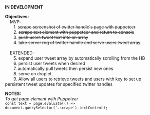 ****IN DEVELOPMENT****

**Objectives:**  
&nbsp;&nbsp;&nbsp;
MVP:  
      &nbsp;&nbsp;&nbsp;&nbsp;&nbsp;&nbsp;
      1. ~~scrape screenshot of twitter handle's page with puppeteer~~  
      &nbsp;&nbsp;&nbsp;&nbsp;&nbsp;&nbsp;
      2. ~~scrape text element with puppeteer and return to console~~   
      &nbsp;&nbsp;&nbsp;&nbsp;&nbsp;&nbsp;
      3. ~~push users tweet text into an array~~  
      &nbsp;&nbsp;&nbsp;&nbsp;&nbsp;&nbsp;
      4. ~~take server req of twitter handle and serve users tweet array~~  
      &nbsp;&nbsp;&nbsp;&nbsp;&nbsp;&nbsp;  
  &nbsp;&nbsp;&nbsp;
  EXTENDED:  
      &nbsp;&nbsp;&nbsp;&nbsp;&nbsp;&nbsp;
      5. expand user tweet array by automatically scrolling from the HB   
      &nbsp;&nbsp;&nbsp;&nbsp;&nbsp;&nbsp;
      6. persist user tweets when desired  
      &nbsp;&nbsp;&nbsp;&nbsp;&nbsp;&nbsp;
      7. automatically pull tweets then persist new ones  
      &nbsp;&nbsp;&nbsp;&nbsp;&nbsp;&nbsp;
      8. serve on droplet.  
      &nbsp;&nbsp;&nbsp;&nbsp;&nbsp;&nbsp;
      9. Allow all users to retrieve tweets and users with key to set up
         persistent tweet updates for specified twitter handles  

**NOTES:**  
  *To get page element with Puppeteer*  
      `const text = page.evaluate(() => document.querySelector('.scrape').textContent);`
